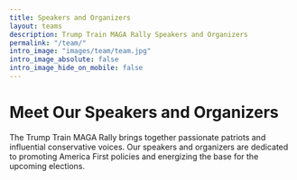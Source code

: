 ```yaml
---
title: Speakers and Organizers
layout: teams
description: Trump Train MAGA Rally Speakers and Organizers
permalink: "/team/"
intro_image: "images/team/team.jpg"
intro_image_absolute: false
intro_image_hide_on_mobile: false
---
```


# Meet Our Speakers and Organizers

The Trump Train MAGA Rally brings together passionate patriots and influential conservative voices. Our speakers and organizers are dedicated to promoting America First policies and energizing the base for the upcoming elections.
